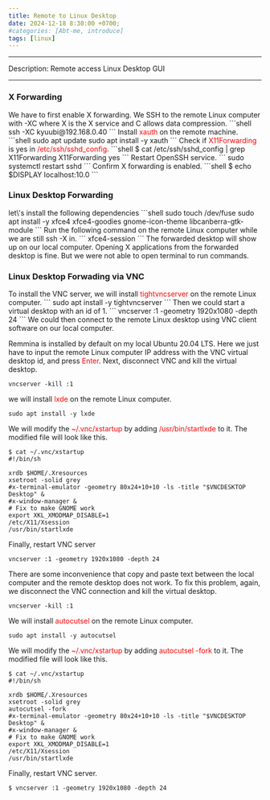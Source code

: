 ```yaml
---
title: Remote to Linux Desktop 
date: 2024-12-18 8:30:00 +0700;
#categories: [Abt-me, introduce]
tags: [linux]     
---
```


---
Description: Remote access Linux Desktop GUI

---
<h3 id="X Forwarding" style="font-weight: bold;">X Forwarding</h3>
We have to first enable X forwarding.
We SSH to the remote Linux computer with -XC where X is the X service and C allows data compression.
```shell
ssh -XC kyuubi@192.168.0.40
```
Install <span style="color:red">xauth</span> on the remote machine.
```shell
sudo apt update
sudo apt install -y xauth
```
Check if <span style="color:red">X11Forwarding</span> is yes in <span style="color:red">/etc/ssh/sshd_config</span>.
```shell
$ cat /etc/ssh/sshd_config | grep X11Forwarding
X11Forwarding yes
```
Restart OpenSSH service.
```
sudo systemctl restart sshd
```
Confirm X forwarding is enabled.
```shell
$ echo $DISPLAY
localhost:10.0
```

<h3 id="Linux Desktop Forwarding" style="font-weight: bold;">Linux Desktop Forwarding</h3>
let\'s install the following dependencies
```shell
sudo touch /dev/fuse
sudo apt install -y xfce4 xfce4-goodies gnome-icon-theme libcanberra-gtk-module
```
Run the following command on the remote Linux computer while we are still ssh -X in.
```
xfce4-session
```
The forwarded desktop will show up on our local computer.  
Opening X applications from the forwarded desktop is fine. But we were not able to open terminal to run commands.
<h3 id="Linux Desktop Forwading via VNC" style="font-weight: bold;">Linux Desktop Forwading via VNC</h3>
To install the VNC server, we will install <span style="color:red">tightvncserver</span> on the remote Linux computer.
```
sudo apt install -y tightvncserver
```
Then we could start a virtual desktop with an id of 1.
```
vncserver :1 -geometry 1920x1080 -depth 24
```
We could then connect to the remote Linux desktop using VNC client software on our local computer.

Remmina is installed by default on my local Ubuntu 20.04 LTS. Here we just have to input the remote Linux computer IP address with the VNC virtual desktop id, and press <span style="color:red">Enter</span>.
Next, disconnect VNC and kill the virtual desktop.
```
vncserver -kill :1
```
we will install <span style="color:red">lxde</span> on the remote Linux computer.
```
sudo apt install -y lxde
```
We will modify the <span style="color:red">~/.vnc/xstartup</span> by adding <span style="color:red">/usr/bin/startlxde</span> to it. The modified file will look like this.
```shell
$ cat ~/.vnc/xstartup
#!/bin/sh

xrdb $HOME/.Xresources
xsetroot -solid grey
#x-terminal-emulator -geometry 80x24+10+10 -ls -title "$VNCDESKTOP Desktop" &
#x-window-manager &
# Fix to make GNOME work
export XKL_XMODMAP_DISABLE=1
/etc/X11/Xsession
/usr/bin/startlxde
```
Finally, restart VNC server
```
vncserver :1 -geometry 1920x1080 -depth 24
```
There are some inconvenience that copy and paste text between the local computer and the remote desktop does not work. To fix this problem, again, we disconnect the VNC connection and kill the virtual desktop.
```
vncserver -kill :1
```
We will install <span style="color:red">autocutsel</span> on the remote Linux computer.
```
sudo apt install -y autocutsel
```
We will modify the <span style="color:red">~/.vnc/xstartup</span> by adding <span style="color:red">autocutsel -fork</span> to it. The modified file will look like this.
```shell
$ cat ~/.vnc/xstartup
#!/bin/sh

xrdb $HOME/.Xresources
xsetroot -solid grey
autocutsel -fork
#x-terminal-emulator -geometry 80x24+10+10 -ls -title "$VNCDESKTOP Desktop" &
#x-window-manager &
# Fix to make GNOME work
export XKL_XMODMAP_DISABLE=1
/etc/X11/Xsession
/usr/bin/startlxde
```
Finally, restart VNC server.
```
$ vncserver :1 -geometry 1920x1080 -depth 24
```